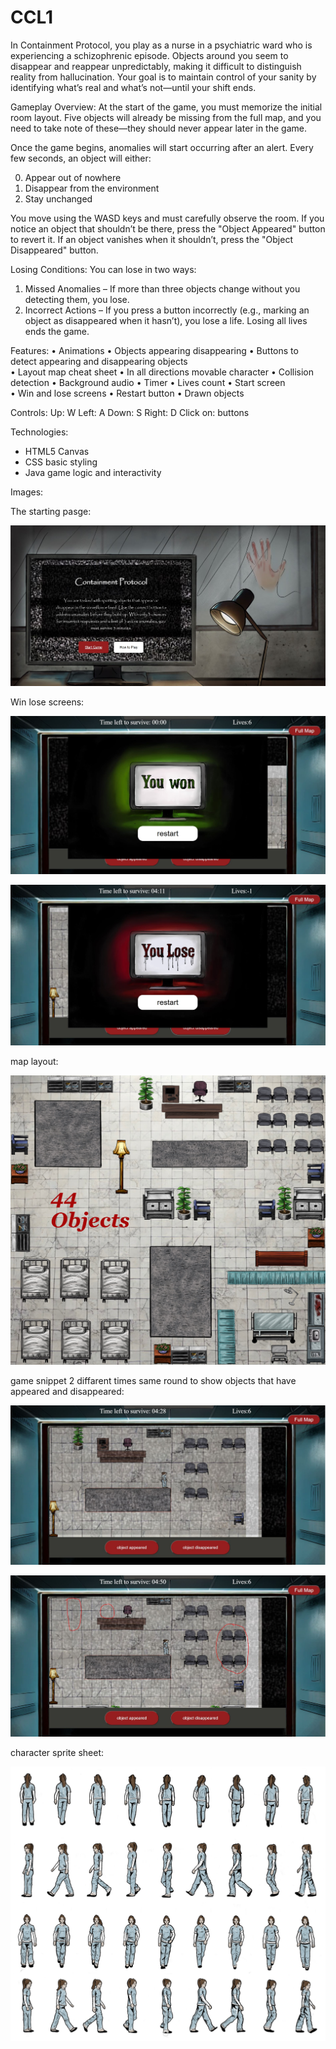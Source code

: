 # CCL1

In Containment Protocol, you play as a nurse in a psychiatric ward who is experiencing a schizophrenic episode. Objects around you seem to disappear and reappear unpredictably, making it difficult to distinguish reality from hallucination. Your goal is to maintain control of your sanity by identifying what’s real and what’s not—until your shift ends.

Gameplay Overview: 
At the start of the game, you must memorize the initial room layout. Five objects will already be missing from the full map, and you need to take note of these—they should never appear later in the game.

Once the game begins, anomalies will start occurring after an alert. Every few seconds, an object will either:

0.	Appear out of nowhere
1.	 Disappear from the environment
2.	Stay unchanged

You move using the WASD keys and must carefully observe the room. If you notice an object that shouldn’t be there, press the "Object Appeared" button to revert it. If an object vanishes when it shouldn’t, press the "Object Disappeared" button.

Losing Conditions:
You can lose in two ways:

1.	Missed Anomalies – If more than three objects change without you detecting them, you lose.
2.	Incorrect Actions – If you press a button incorrectly (e.g., marking an object as disappeared when it hasn’t), you lose a life. Losing all lives ends the game.

Features:
•	Animations 
•	Objects appearing disappearing 
•	Buttons to detect appearing and disappearing objects  
•	Layout map cheat sheet 
•	In all directions movable character 
•	Collision detection 
•	Background audio 
•	Timer 
•	Lives count 
•	Start screen  
•	Win and lose screens 
•	Restart button 
•	Drawn objects
 
Controls: 
Up: W 
Left: A 
Down: S 
Right: D 
Click on: buttons 

Technologies: 
-	HTML5 Canvas
-	CSS basic styling
-	Java game logic and interactivity 


Images: 

The starting pasge:

![start screen](startScreen.JPG)

Win lose screens:

![win screen](winScreen.JPG)

![lose screen](loseScreen.JPG)

map layout:

![map](map.jpeg)

game snippet 2 diffarent times same round to show objects that have appeared and disappeared:

![snippet 2](snippet1.JPG)

![snippet 1](snippet2.JPG)

character sprite sheet:

![character sprite](character.jpeg)






